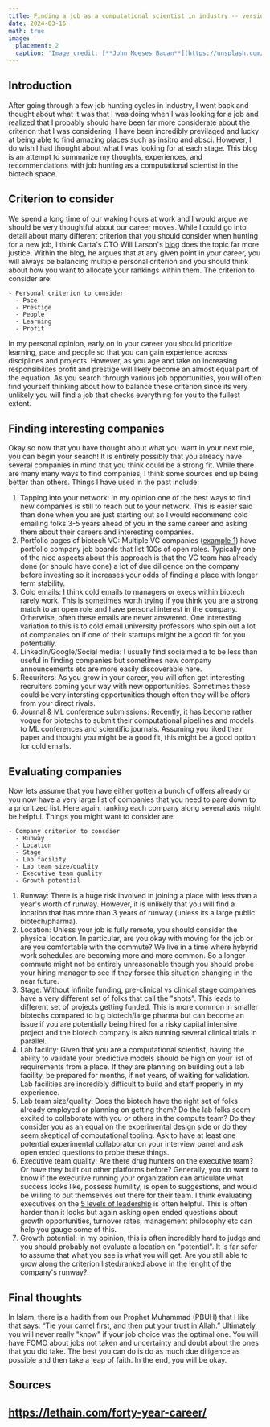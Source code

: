 ```yaml
---
title: Finding a job as a computational scientist in industry -- version 1.0
date: 2024-03-16
math: true
image:
  placement: 2
  caption: 'Image credit: [**John Moeses Bauan**](https://unsplash.com/photos/OGZtQF8iC0g)'
---
```


## Introduction

After going through a few job hunting cycles in industry, I went back and thought about what it was that I was doing when I 
was looking for a job and realized that I probably should have been far more considerate about the criterion that I was considering. I have been 
incredibly previlaged and lucky at being able to find amazing places such as insitro and absci. However, I do wish I had thought about what I 
was looking for at each stage. This blog is an attempt to summarize my thoughts, experiences, and recommendations with job hunting as a 
computational scientist in the biotech space. 

## Criterion to consider
We spend a long time of our waking hours at work and I would argue we should be very thoughtful about our career moves. While I could go into detail about many different criterion that you should consider when hunting for a new job, I think 
Carta's CTO Will Larson's [blog](https://lethain.com/forty-year-career/) does the topic far more justice. Within the blog,
he argues that at any given point in your career, you will always be balancing multiple personal criterion and you should think about 
how you want to allocate your rankings within them. The criterion to consider are: 

```markmap {height="200px"}
- Personal criterion to consider 
  - Pace
  - Prestige
  - People
  - Learning
  - Profit
```
In my personal opinion, early on in your career you should prioritize learning, pace and people so that you can gain experience across disciplines and projects. However, as you age and take on increasing responsibilites profit and prestige will likely become an almost equal part of the equation. As you search through various
job opportunities, you will often find yourself thinking about how to balance these criterion since its very unlikely you will find a job that checks everything for you to the fullest extent. 

## Finding interesting companies 
Okay so now that you have thought about what you want in your next role, you can begin your search! It is entirely possibly that you already have several companies in mind that you think could be a strong fit. While there are many many ways to find companies, I think some sources end up being better than others. Things I have used in the past include: 
1. Tapping into your network: In my opinion one of the best ways to find new companies is still to reach out to your network. This is easier said than done when you are just starting out so I would recommend cold emailing folks 3-5 years ahead of you in the same career and asking them about their careers and interesting companies. 
2. Portfolio pages of biotech VC: Multiple VC companies ([example 1](https://jobs.a16z.com/jobs)) have portfolio company job boards that list 100s of open roles. Typically one of the nice aspects about this approach is that the VC team has already done (or should have done) a lot of due diligence on the company before investing so it increases your odds of finding a place with longer term stability. 
3. Cold emails: I think cold emails to managers or execs within biotech rarely work. This is sometimes worth trying if you think you are a strong match to an open role and have personal interest in the company. Otherwise, often these emails are never answered. One interesting variation to this is to cold email university professors who spin out a lot of companaies on if one of their startups might be a good fit for you potentially. 
5. LinkedIn/Google/Social media: I usually find socialmedia to be less than useful in finding companies but sometimes new company announcements etc are more easily discoverable here. 
6. Recuriters: As you grow in your career, you will often get interesting recruiters coming your way with new opportunities. Sometimes these could be very intersting opportunities though often they will be offers from your direct rivals. 
7. Journal & ML conference submissions: Recently, it has become rather vogue for biotechs to submit their computational pipelines and models to ML conferences and scientific journals. Assuming you liked their paper and thought you might be a good fit, this might be a good option for cold emails. 


## Evaluating companies 
Now lets assume that you have either gotten a bunch of offers already or you now have a very large list of companies that you need to pare down to a prioritized list. Here again, ranking each company along several axis might be helpful. Things you might want to consider are: 

```markmap {height="200px"}
- Company criterion to consdier  
  - Runway 
  - Location 
  - Stage
  - Lab facility 
  - Lab team size/quality  
  - Executive team quality 
  - Growth potential 
```

1. Runway: There is a huge risk involved in joining a place with less than a year's worth of runway. However, it is unlikely that you will find a location that has more than 3 years of runway (unless its a large public biotech/pharma). 
2. Location: Unless your job is fully remote, you should consider the physical location. In particular, are you okay with moving for the job or are you comfortable with the commute? We live in a time where hybyrid work schedules are becoming more and more common. So a longer commute might not be entirely unreasonable though you should probe your hiring manager to see if they forsee this situation changing in the near future. 
3. Stage: Without infinite funding, pre-clinical vs clinical stage companies have a very different set of folks that call the "shots". This leads to different set of projects getting funded. This is more common in smaller biotechs compared to big biotech/large pharma but can become an issue if you are potentially being hired for a risky capital intensive project and the biotech company is also running several clinical trials in parallel. 
4. Lab facility: Given that you are a computational scientist, having the ability to validate your predictive models should be high on your list of requirements from a place. If they are planning on building out a lab facility, be prepared for months, if not years, of waiting for validation. Lab facilities are incredibly difficult to build and staff properly in my experience. 
5. Lab team size/quality: Does the biotech have the right set of folks already employed or planning on getting them? Do the lab folks seem excited to collaborate with you or others in the compute team? Do they consider you as an equal on the experimental design side or do they seem skeptical of computational tooling. Ask to have at least one potential experimental collaborator on your interview panel and ask open ended questions to probe these things. 
6. Executive team quality: Are there drug hunters on the executive team? Or have they built out other platforms before? Generally, you do want to know if the executive running your organization can articulate what success looks like, possess humility, is open to suggestions, and would be willing to put themselves out there for their team. I think evaluating executives on the [5 levels of leadership](https://hbr.org/2001/01/level-5-leadership-the-triumph-of-humility-and-fierce-resolve-2) is often helpful. This is often harder than it looks but again asking open ended questions about growth opportunities, turnover rates, management philosophy etc can help you gauge some of this. 
7. Growth potential: In my opinion, this is often incredibly hard to judge and you should probably not evaluate a location on "potential". It is far safer to assume that what you see is what you will get. Are you still able to grow along the criterion listed/ranked above in the lenght of the company's runway?  

## Final thoughts 

In Islam, there is a hadith from our Prophet Muhammad (PBUH) that I like that says: “Tie your camel first, and then put your trust in Allah.” Ultimately, you will never really "know" if your job choice was the optimal one. You will have FOMO about jobs not taken and uncertainty and doubt about the ones that you did take. The best you can do is do as much due diligence as possible and then take a leap of faith. In the end, you will be okay.


## Sources
https://lethain.com/forty-year-career/
---